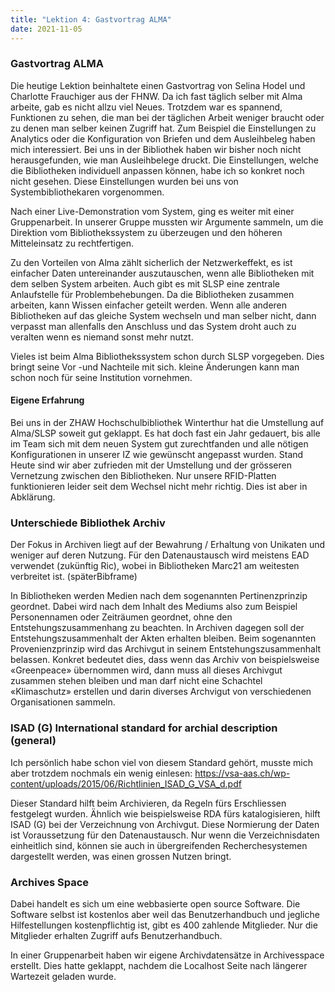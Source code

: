 ```yaml
---
title: "Lektion 4: Gastvortrag ALMA"
date: 2021-11-05
---
```


### Gastvortrag ALMA

Die heutige Lektion beinhaltete einen Gastvortrag von Selina Hodel und  Charlotte Frauchiger aus der FHNW. Da ich fast täglich selber mit Alma arbeite, gab es nicht allzu viel Neues. Trotzdem war es spannend, Funktionen zu sehen, die man bei der täglichen Arbeit weniger braucht oder zu denen man selber keinen Zugriff hat. Zum Beispiel die Einstellungen zu Analytics oder die Konfiguration von Briefen und dem Ausleihbeleg haben mich interessiert. Bei uns in der Bibliothek haben wir bisher noch nicht herausgefunden, wie man Ausleihbelege druckt. Die Einstellungen, welche die Bibliotheken individuell anpassen können, habe ich so konkret noch nicht gesehen. Diese Einstellungen wurden bei uns von Systembibliothekaren vorgenommen.

Nach einer Live-Demonstration vom System, ging es weiter mit einer Gruppenarbeit. In unserer Gruppe mussten wir Argumente sammeln, um die Direktion vom Bibliothekssystem zu überzeugen und den höheren Mitteleinsatz zu rechtfertigen.

Zu den Vorteilen von Alma zählt sicherlich der Netzwerkeffekt, es ist einfacher Daten untereinander auszutauschen, wenn alle Bibliotheken mit dem selben System arbeiten. Auch gibt es mit SLSP eine zentrale Anlaufstelle für Problembehebungen. Da die Bibliotheken zusammen arbeiten, kann Wissen einfacher geteilt werden. Wenn alle anderen Bibliotheken auf das gleiche System wechseln und man selber nicht, dann verpasst man allenfalls den Anschluss und das System droht auch zu veralten wenn es niemand sonst mehr nutzt.

Vieles ist beim Alma Bibliothekssystem schon durch SLSP vorgegeben. Dies bringt seine Vor -und Nachteile mit sich. kleine Änderungen kann man schon noch für seine Institution vornehmen.

#### Eigene Erfahrung

Bei uns in der ZHAW Hochschulbibliothek Winterthur hat die Umstellung auf Alma/SLSP soweit gut geklappt. Es  hat doch fast ein Jahr gedauert, bis alle im Team sich mit dem neuen System gut zurechtfanden und alle nötigen Konfigurationen in unserer IZ wie gewünscht angepasst wurden. Stand Heute sind wir aber zufrieden mit der Umstellung und der grösseren Vernetzung zwischen den Bibliotheken. Nur unsere RFID-Platten funktionieren leider seit dem Wechsel nicht mehr richtig. Dies ist aber in Abklärung.

### Unterschiede Bibliothek Archiv

Der Fokus in Archiven liegt auf der Bewahrung / Erhaltung von Unikaten und weniger auf deren Nutzung. Für den Datenaustausch wird meistens EAD verwendet (zukünftig Ric), wobei in Bibliotheken Marc21 am weitesten verbreitet ist. (späterBibframe)

In Bibliotheken werden Medien nach dem sogenannten Pertinenzprinzip geordnet. Dabei wird nach dem Inhalt des Mediums also zum Beispiel Personennamen oder Zeiträumen geordnet, ohne den Entstehungszusammenhang zu beachten. In Archiven dagegen soll der Entstehungszusammenhalt der Akten erhalten bleiben. Beim sogenannten Provenienzprinzip wird das Archivgut in seinem Entstehungszusammenhalt belassen. Konkret bedeutet dies, dass wenn das Archiv von beispielsweise «Greenpeace» übernommen wird, dann muss all dieses Archivgut zusammen stehen bleiben und man darf nicht eine Schachtel «Klimaschutz» erstellen und darin diverses Archvigut von verschiedenen Organisationen sammeln.



### ISAD (G) International standard for archial description (general)

Ich persönlich habe schon viel von diesem Standard gehört, musste mich aber trotzdem nochmals ein wenig einlesen: https://vsa-aas.ch/wp-content/uploads/2015/06/Richtlinien_ISAD_G_VSA_d.pdf

Dieser Standard hilft beim Archivieren, da Regeln fürs Erschliessen festgelegt wurden.  Ähnlich wie beispielsweise RDA fürs katalogisieren, hilft ISAD (G) bei der Verzeichnung von Archivgut. Diese Normierung der Daten ist Voraussetzung für den Datenaustausch. Nur wenn die Verzeichnisdaten einheitlich sind, können sie auch in übergreifenden Recherchesystemen dargestellt werden, was einen grossen Nutzen bringt.

 

### Archives Space

Dabei handelt es sich um eine webbasierte open source Software. Die Software selbst ist kostenlos aber weil das Benutzerhandbuch und jegliche Hilfestellungen kostenpflichtig ist, gibt es 400 zahlende Mitglieder. Nur die Mitglieder erhalten Zugriff aufs Benutzerhandbuch.

In einer Gruppenarbeit haben wir eigene Archivdatensätze in Archivesspace erstellt. Dies hatte geklappt, nachdem die Localhost Seite nach längerer Wartezeit geladen wurde.
